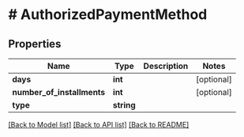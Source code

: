 # # AuthorizedPaymentMethod

## Properties

Name | Type | Description | Notes
------------ | ------------- | ------------- | -------------
**days** | **int** |  | [optional] 
**number_of_installments** | **int** |  | [optional] 
**type** | **string** |  | 

[[Back to Model list]](../../README.md#documentation-for-models) [[Back to API list]](../../README.md#documentation-for-api-endpoints) [[Back to README]](../../README.md)


